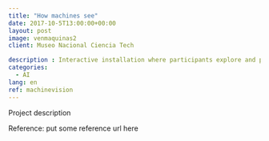 ```yaml
---
title: "How machines see"
date: 2017-10-5T13:00:00+00:00
layout: post
image: venmaquinas2
client: Museo Nacional Ciencia Tech

description : Interactive installation where participants explore and play computer vision algorithms.
categories:
  - AI
lang: en
ref: machinevision
---
```


Project description

<p class="reference">Reference: put some reference url here</p>
